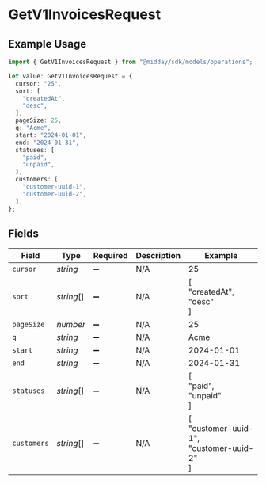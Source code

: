 # GetV1InvoicesRequest

## Example Usage

```typescript
import { GetV1InvoicesRequest } from "@midday/sdk/models/operations";

let value: GetV1InvoicesRequest = {
  cursor: "25",
  sort: [
    "createdAt",
    "desc",
  ],
  pageSize: 25,
  q: "Acme",
  start: "2024-01-01",
  end: "2024-01-31",
  statuses: [
    "paid",
    "unpaid",
  ],
  customers: [
    "customer-uuid-1",
    "customer-uuid-2",
  ],
};
```

## Fields

| Field                                    | Type                                     | Required                                 | Description                              | Example                                  |
| ---------------------------------------- | ---------------------------------------- | ---------------------------------------- | ---------------------------------------- | ---------------------------------------- |
| `cursor`                                 | *string*                                 | :heavy_minus_sign:                       | N/A                                      | 25                                       |
| `sort`                                   | *string*[]                               | :heavy_minus_sign:                       | N/A                                      | [<br/>"createdAt",<br/>"desc"<br/>]      |
| `pageSize`                               | *number*                                 | :heavy_minus_sign:                       | N/A                                      | 25                                       |
| `q`                                      | *string*                                 | :heavy_minus_sign:                       | N/A                                      | Acme                                     |
| `start`                                  | *string*                                 | :heavy_minus_sign:                       | N/A                                      | 2024-01-01                               |
| `end`                                    | *string*                                 | :heavy_minus_sign:                       | N/A                                      | 2024-01-31                               |
| `statuses`                               | *string*[]                               | :heavy_minus_sign:                       | N/A                                      | [<br/>"paid",<br/>"unpaid"<br/>]         |
| `customers`                              | *string*[]                               | :heavy_minus_sign:                       | N/A                                      | [<br/>"customer-uuid-1",<br/>"customer-uuid-2"<br/>] |